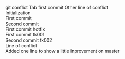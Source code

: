 git conflict						Tab first commit
Other line of conflict  
Initialization  
First commit  
Second commit  
First commit hotfix  
First commit tk001  
Second commit tk002  
Line of conflict  
Added one line to show a little inprovement on master  
